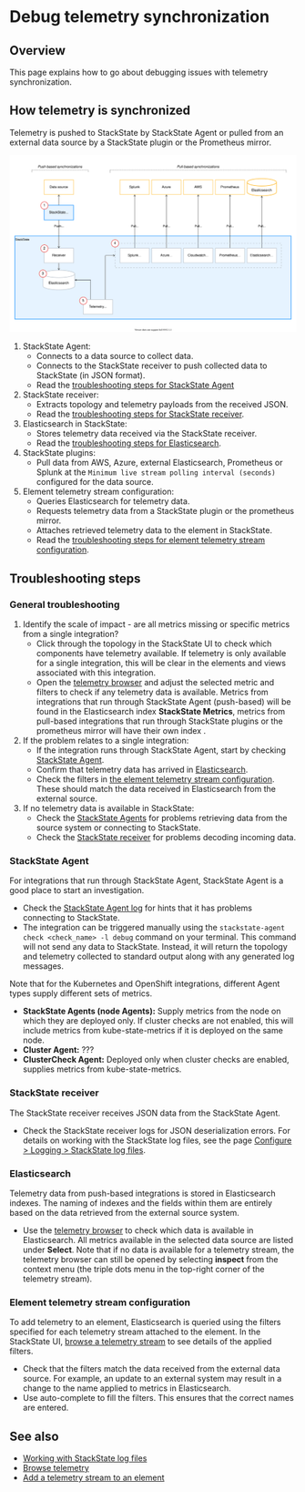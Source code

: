 # Debug telemetry synchronization

## Overview

This page explains how to go about debugging issues with telemetry synchronization.

## How telemetry is synchronized

Telemetry is pushed to StackState by StackState Agent or pulled from an external data source by a StackState plugin or the Prometheus mirror.

![Telemetry synchronization process](/.gitbook/assets/telemetry-sync.svg)

1. StackState Agent:
   * Connects to a data source to collect data.
   * Connects to the StackState receiver to push collected data to StackState (in JSON format).
   * Read the [troubleshooting steps for StackState Agent](#stackstate-agent)
2. StackState receiver:
   * Extracts topology and telemetry payloads from the received JSON.
   * Read the [troubleshooting steps for StackState receiver](#stackstate-receiver).
3. Elasticsearch in StackState:
   * Stores telemetry data received via the StackState receiver. 
   * Read the [troubleshooting steps for Elasticsearch](#elasticsearch). 
4. StackState plugins:
   * Pull data from AWS, Azure, external Elasticsearch, Prometheus or Splunk at the `Minimum live stream polling interval (seconds)` configured for the data source.
5. Element telemetry stream configuration:
   * Queries Elasticsearch for telemetry data.
   * Requests telemetry data from a StackState plugin or the prometheus mirror.
   * Attaches retrieved telemetry data to the element in StackState.
   * Read the [troubleshooting steps for element telemetry stream configuration](#element-telemetry-stream-configuration).

## Troubleshooting steps

### General troubleshooting

1. Identify the scale of impact - are all metrics missing or specific metrics from a single integration?
   * Click through the topology in the StackState UI to check which components have telemetry available. If telemetry is only available for a single integration, this will be clear in the elements and views associated with this integration.
   * Open the [telemetry browser](/use/metrics-and-events/browse-telemetry.md) and adjust the selected metric and filters to check if any telemetry data is available. Metrics from integrations that run through StackState Agent (push-based) will be found in the Elasticsearch index **StackState Metrics**, metrics from pull-based integrations that run through StackState plugins or the prometheus mirror will have their own index . 
2. If the problem relates to a single integration:
   * If the integration runs through StackState Agent, start by checking [StackState Agent](#stackstate-agent).
   * Confirm that telemetry data has arrived in [Elasticsearch](#elasticsearch).
   * Check the filters in [the element telemetry stream configuration](#element-telemetry-stream-configuration). These should match the data received in Elasticsearch from the external source.
3. If no telemetry data is available in StackState:
   * Check the [StackState Agents](#stackstate-agent) for problems retrieving data from the source system or connecting to StackState.
   * Check the [StackState receiver](#stackstate-receiver) for problems decoding incoming data.

### StackState Agent

For integrations that run through StackState Agent, StackState Agent is a good place to start an investigation.
- Check the [StackState Agent log](/setup/agent/about-stackstate-agent.md#deploy-and-run-stackstate-agent-v2) for hints that it has problems connecting to StackState.
- The integration can be triggered manually using the `stackstate-agent check <check_name> -l debug` command on your terminal. This command will not send any data to StackState. Instead, it will return the topology and telemetry collected to standard output along with any generated log messages.

Note that for the Kubernetes and OpenShift integrations, different Agent types supply different sets of metrics. 

- **StackState Agents (node Agents):** Supply metrics from the node on which they are deployed only. If cluster checks are not enabled, this will include metrics from kube-state-metrics if it is deployed on the same node.
- **Cluster Agent:** ???
- **ClusterCheck Agent:** Deployed only when cluster checks are enabled, supplies metrics from kube-state-metrics.

### StackState receiver

The StackState receiver receives JSON data from the StackState Agent. 

- Check the StackState receiver logs for JSON deserialization errors. For details on working with the StackState log files, see the page [Configure > Logging > StackState log files](/configure/logging/stackstate-log-files.md).

### Elasticsearch

Telemetry data from push-based integrations is stored in Elasticsearch indexes. The naming of indexes and the fields within them are entirely based on the data retrieved from the external source system.

- Use the [telemetry browser](/use/metrics-and-events/browse-telemetry.md) to check which data is available in Elasticsearch. All metrics available in the selected data source are listed under **Select**.  Note that if no data is available for a telemetry stream, the telemetry browser can still be opened by selecting **inspect** from the context menu (the triple dots menu in the top-right corner of the telemetry stream). 

### Element telemetry stream configuration

To add telemetry to an element, Elasticsearch is queried using the filters specified for each telemetry stream attached to the element. In the StackState UI, [browse a telemetry stream](/use/metrics-and-events/browse-telemetry.md) to see details  of the applied filters.

- Check that the filters match the data received from the external data source. For example, an update to an external system may result in a change to the name applied to metrics in Elasticsearch.
- Use auto-complete to fill the filters. This ensures that the correct names are entered.

## See also

* [Working with StackState log files](/configure/logging/stackstate-log-files.md)
* [Browse telemetry](/use/metrics-and-events/browse-telemetry.md)
* [Add a telemetry stream to an element](/use/metrics-and-events/add-telemetry-to-element.md)